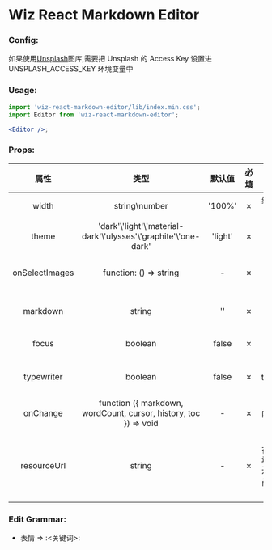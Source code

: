 # Wiz React Markdown Editor

### Config:

如果使用[Unsplash](https://unsplash.com/)图库,需要把 Unsplash 的 Access Key 设置进 UNSPLASH_ACCESS_KEY 环境变量中

### Usage:

```jsx
import 'wiz-react-markdown-editor/lib/index.min.css';
import Editor from 'wiz-react-markdown-editor';

<Editor />;
```

### Props:

|      属性      |                                类型                                 | 默认值  | 必填 |                                 描述                                  |
| :------------: | :-----------------------------------------------------------------: | :-----: | :--: | :-------------------------------------------------------------------: |
|     width      |                            string\number                            | '100%'  |  ✗   |                        编辑器可编辑的最大宽度                         |
|     theme      | 'dark'\\'light'\\'material-dark'\\'ulysses'\\'graphite'\\'one-dark' | 'light' |  ✗   |                              编辑器主题                               |
| onSelectImages |                       function: () => string                        |    -    |  ✗   |                      选择图片函数, 返回资源路径                       |
|    markdown    |                               string                                |   ''    |  ✗   |                       初始化时的 markdown 源码                        |
|     focus      |                               boolean                               |  false  |  ✗   |                          是否打开 focus 模式                          |
|   typewriter   |                               boolean                               |  false  |  ✗   |                       是否打开 typewriter 模式                        |
|    onChange    |  function ({ markdown, wordCount, cursor, history, toc }) => void   |    -    |  ✗   |                             内容改变事件                              |
|  resourceUrl   |                               string                                |    -    |  ✗   | 图片资源路,在添加路径为`index_files/`开头图片资源前面添加的资源路径 |

### Edit Grammar:

- 表情 => :<关键词>:
